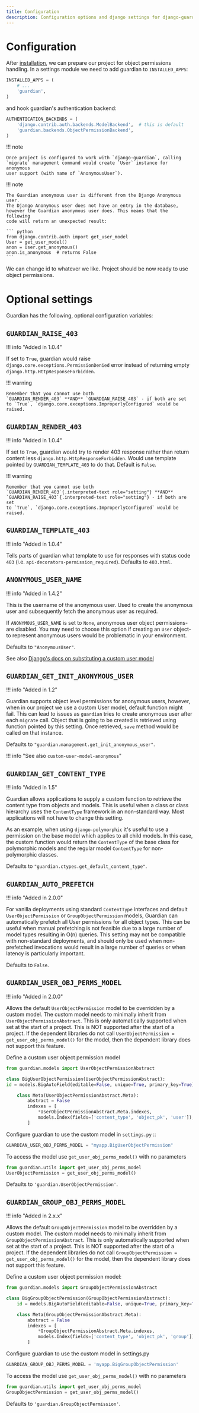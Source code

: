 ```yaml
---
title: Configuration
description: Configuration options and django settings for django-guardian.
---
```


# Configuration

After [installation](./installation.md), we can prepare our project for object permissions handling.
In a settings module we need to add guardian to `INSTALLED_APPS`:

```python
INSTALLED_APPS = (
    # ...
    'guardian',
)
```

and hook guardian's authentication backend:

```python
AUTHENTICATION_BACKENDS = (
    'django.contrib.auth.backends.ModelBackend',  # this is default
    'guardian.backends.ObjectPermissionBackend',
)
```

!!! note

    Once project is configured to work with `django-guardian`, calling
    `migrate` management command would create `User` instance for anonymous
    user support (with name of `AnonymousUser`).

!!! note

    The Guardian anonymous user is different from the Django Anonymous user.
    The Django Anonymous user does not have an entry in the database,
    however the Guardian anonymous user does. This means that the following
    code will return an unexpected result:

    ``` python
    from django.contrib.auth import get_user_model
    User = get_user_model()
    anon = User.get_anonymous()
    anon.is_anonymous  # returns False
    ```


We can change id to whatever we like. Project should be now ready to use
object permissions.

# Optional settings

Guardian has the following, optional configuration variables:

## `GUARDIAN_RAISE_403`

!!! info "Added in 1.0.4"

If set to `True`, guardian would raise `django.core.exceptions.PermissionDenied` error instead of returning 
empty `django.http.HttpResponseForbidden`.

!!! warning

    Remember that you cannot use both
    `GUARDIAN_RENDER_403` **AND** `GUARDIAN_RAISE_403` - if both are set
    to `True`, `django.core.exceptions.ImproperlyConfigured` would be raised.

## `GUARDIAN_RENDER_403`

!!! info "Added in 1.0.4"

If set to `True`, guardian would try to render 403 response rather than
return content less `django.http.HttpResponseForbidden`. 
Would use template pointed by `GUARDIAN_TEMPLATE_403` to do that. Default is `False`.

!!! warning

    Remember that you cannot use both
    `GUARDIAN_RENDER_403`{.interpreted-text role="setting"} **AND**
    `GUARDIAN_RAISE_403`{.interpreted-text role="setting"} - if both are set
    to `True`, `django.core.exceptions.ImproperlyConfigured` would be
    raised.

## `GUARDIAN_TEMPLATE_403`

!!! info "Added in 1.0.4"

Tells parts of guardian what template to use for responses with status
code `403` (i.e. `api-decorators-permission_required`). Defaults to `403.html`.


## `ANONYMOUS_USER_NAME`

!!! info "Added in 1.4.2"

This is the username of the anonymous user. Used to create the anonymous
user and subsequently fetch the anonymous user as required.

If `ANONYMOUS_USER_NAME` is set to `None`, anonymous user object
permissions-are disabled. You may need to choose this option if creating
an `User` object-to represent anonymous users would be problematic in
your environment.

Defaults to `"AnonymousUser"`.


See also
[Django's docs on substituting a custom user model](https://docs.djangoproject.com/en/stable/topics/auth/customizing/#substituting-a-custom-user-model)

## `GUARDIAN_GET_INIT_ANONYMOUS_USER`

!!! info "Added in 1.2"

Guardian supports object level permissions for anonymous users, however,
when in our project we use a custom User model, default function might
fail. This can lead to issues as `guardian` tries to create anonymous
user after each `migrate` call. Object that is going to be created is
retrieved using function pointed by this setting. Once retrieved, `save`
method would be called on that instance.

Defaults to `"guardian.management.get_init_anonymous_user"`.

!!! info "See also `custom-user-model-anonymous`"

## `GUARDIAN_GET_CONTENT_TYPE`

!!! info "Added in 1.5"

Guardian allows applications to supply a custom function to retrieve the
content type from objects and models. This is useful when a class or
class hierarchy uses the `ContentType` framework in an non-standard way.
Most applications will not have to change this setting.

As an example, when using `django-polymorphic` it\'s useful to use a
permission on the base model which applies to all child models. In this
case, the custom function would return the `ContentType` of the base
class for polymorphic models and the regular model `ContentType` for
non-polymorphic classes.

Defaults to `"guardian.ctypes.get_default_content_type"`.

## `GUARDIAN_AUTO_PREFETCH`

!!! info "Added in 2.0.0"

For vanilla deployments using standard `ContentType` interfaces and
default `UserObjectPermission` or `GroupObjectPermission` models,
Guardian can automatically prefetch all User permissions for all object
types. This can be useful when manual prefetching is not feasible due to
a large number of model types resulting in O(n) queries. This setting
may not be compatible with non-standard deployments, and should only be
used when non-prefetched invocations would result in a large number of
queries or when latency is particularly important.

Defaults to `False`.

## `GUARDIAN_USER_OBJ_PERMS_MODEL`

!!! info "Added in 2.0.0"

Allows the default `UserObjectPermission` model to be overridden by a
custom model. The custom model needs to minimally inherit from
`UserObjectPermissionAbstract`. This is only automatically supported
when set at the start of a project. This is NOT supported after the
start of a project. If the dependent libraries do not call
`UserObjectPermission = get_user_obj_perms_model()` for the model, then
the dependent library does not support this feature.

Define a custom user object permission model 

```python
from guardian.models import UserObjectPermissionAbstract

class BigUserObjectPermission(UserObjectPermissionAbstract):
id = models.BigAutoField(editable=False, unique=True, primary_key=True)

    class Meta(UserObjectPermissionAbstract.Meta):
        abstract = False
        indexes = [
            *UserObjectPermissionAbstract.Meta.indexes,
            models.Index(fields=['content_type', 'object_pk', 'user']),
        ]
```

Configure guardian to use the custom model in `settings.py` ::

```python
GUARDIAN_USER_OBJ_PERMS_MODEL = "myapp.BigUserObjectPermission"
```
    

To access the model use `get_user_obj_perms_model()` with no parameters

```python
from guardian.utils import get_user_obj_perms_model
UserObjectPermission = get_user_obj_perms_model()
```

Defaults to `'guardian.UserObjectPermission'`.

## `GUARDIAN_GROUP_OBJ_PERMS_MODEL`

!!! info "Added in 2.x.x"

Allows the default `GroupObjectPermission` model to be overridden by a
custom model. The custom model needs to minimally inherit from
`GroupObjectPermissionAbstract`. This is only automatically supported
when set at the start of a project. This is NOT supported after the
start of a project. If the dependent libraries do not call
`GroupObjectPermission = get_user_obj_perms_model()` for the model, then
the dependent library does not support this feature.

Define a custom user object permission model:

```python
from guardian.models import GroupObjectPermissionAbstract

class BigGroupObjectPermission(GroupObjectPermissionAbstract):
    id = models.BigAutoField(editable=False, unique=True, primary_key=True)

    class Meta(GroupObjectPermissionAbstract.Meta):
        abstract = False
        indexes = [
            *GroupObjectPermissionAbstract.Meta.indexes,
            models.Index(fields=['content_type', 'object_pk', 'group']),
        ]
```

Configure guardian to use the custom model in settings.py
```python
GUARDIAN_GROUP_OBJ_PERMS_MODEL = 'myapp.BigGroupObjectPermission'
```

To access the model use `get_user_obj_perms_model()` with no parameters

```python
from guardian.utils import get_user_obj_perms_model
GroupObjectPermission = get_user_obj_perms_model()
```

Defaults to `'guardian.GroupObjectPermission'`.
